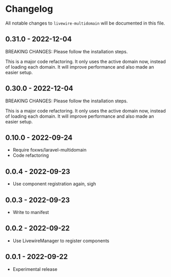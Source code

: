 # Changelog

All notable changes to `livewire-multidomain` will be documented in this file.

## 0.31.0 - 2022-12-04

BREAKING CHANGES: Please follow the installation steps.

This is a major code refactoring. It only uses the active domain now, instead of loading each domain.
It will improve performance and also made an easier setup.

## 0.30.0 - 2022-12-04

BREAKING CHANGES: Please follow the installation steps.

This is a major code refactoring. It only uses the active domain now, instead of loading each domain.
It will improve performance and also made an easier setup.

## 0.10.0 - 2022-09-24

- Require foxws/laravel-multidomain
- Code refactoring

## 0.0.4 - 2022-09-23

- Use component registration again, sigh

## 0.0.3 - 2022-09-23

- Write to manifest

## 0.0.2 - 2022-09-22

- Use LivewireManager to register components

## 0.0.1 - 2022-09-22

- Experimental release
